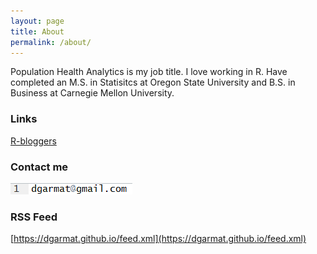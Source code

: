 ```yaml
---
layout: page
title: About
permalink: /about/
---
```


Population Health Analytics is my job title. I love working in R. Have completed an M.S. in Statisitcs at Oregon State University and B.S. in Business at Carnegie Mellon University.

### Links

[R-bloggers](https://www.r-bloggers.com/)


### Contact me

![image01](images/image01.png)

### RSS Feed

[https://dgarmat.github.io/feed.xml](https://dgarmat.github.io/feed.xml)
